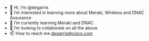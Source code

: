 - 👋 Hi, I’m @degarris
- 👀 I’m interested in learning more about Meraki, Wireless and DNAC Assurance
- 🌱 I’m currently learning Meraki and DNAC
- 💞️ I’m looking to collaborate on all the above
- 📫 How to reach me degarris@cisco.com

<!---
degarris/degarris is a ✨ special ✨ repository because its `README.md` (this file) appears on your GitHub profile.
You can click the Preview link to take a look at your changes.
--->
